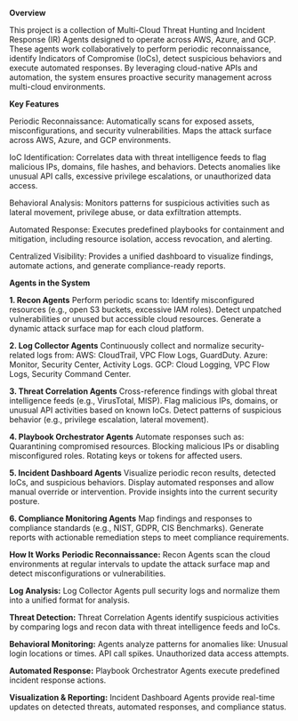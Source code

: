 **Overview**

This project is a collection of Multi-Cloud Threat Hunting and Incident Response (IR) Agents designed to operate across AWS, Azure, and GCP. These agents work collaboratively to perform periodic reconnaissance, identify Indicators of Compromise (IoCs), detect suspicious behaviors and execute automated responses. By leveraging cloud-native APIs and automation, the system ensures proactive security management across multi-cloud environments.

**Key Features**

Periodic Reconnaissance:
Automatically scans for exposed assets, misconfigurations, and security vulnerabilities.
Maps the attack surface across AWS, Azure, and GCP environments.

IoC Identification:
Correlates data with threat intelligence feeds to flag malicious IPs, domains, file hashes, and behaviors.
Detects anomalies like unusual API calls, excessive privilege escalations, or unauthorized data access.

Behavioral Analysis:
Monitors patterns for suspicious activities such as lateral movement, privilege abuse, or data exfiltration attempts.

Automated Response:
Executes predefined playbooks for containment and mitigation, including resource isolation, access revocation, and alerting.

Centralized Visibility:
Provides a unified dashboard to visualize findings, automate actions, and generate compliance-ready reports.

****Agents in the System****

**1. Recon Agents**
Perform periodic scans to:
Identify misconfigured resources (e.g., open S3 buckets, excessive IAM roles).
Detect unpatched vulnerabilities or unused but accessible cloud resources.
Generate a dynamic attack surface map for each cloud platform.

**2. Log Collector Agents**
Continuously collect and normalize security-related logs from:
AWS: CloudTrail, VPC Flow Logs, GuardDuty.
Azure: Monitor, Security Center, Activity Logs.
GCP: Cloud Logging, VPC Flow Logs, Security Command Center.

**3. Threat Correlation Agents**
Cross-reference findings with global threat intelligence feeds (e.g., VirusTotal, MISP).
Flag malicious IPs, domains, or unusual API activities based on known IoCs.
Detect patterns of suspicious behavior (e.g., privilege escalation, lateral movement).

**4. Playbook Orchestrator Agents**
Automate responses such as:
Quarantining compromised resources.
Blocking malicious IPs or disabling misconfigured roles.
Rotating keys or tokens for affected users.

**5. Incident Dashboard Agents**
Visualize periodic recon results, detected IoCs, and suspicious behaviors.
Display automated responses and allow manual override or intervention.
Provide insights into the current security posture.

**6. Compliance Monitoring Agents**
Map findings and responses to compliance standards (e.g., NIST, GDPR, CIS Benchmarks).
Generate reports with actionable remediation steps to meet compliance requirements.

****How It Works****
**Periodic Reconnaissance:**
Recon Agents scan the cloud environments at regular intervals to update the attack surface map and detect misconfigurations or vulnerabilities.

**Log Analysis:**
Log Collector Agents pull security logs and normalize them into a unified format for analysis.

**Threat Detection:**
Threat Correlation Agents identify suspicious activities by comparing logs and recon data with threat intelligence feeds and IoCs.

**Behavioral Monitoring:**
Agents analyze patterns for anomalies like:
Unusual login locations or times.
API call spikes.
Unauthorized data access attempts.

**Automated Response:**
Playbook Orchestrator Agents execute predefined incident response actions.

**Visualization & Reporting:**
Incident Dashboard Agents provide real-time updates on detected threats, automated responses, and compliance status.
